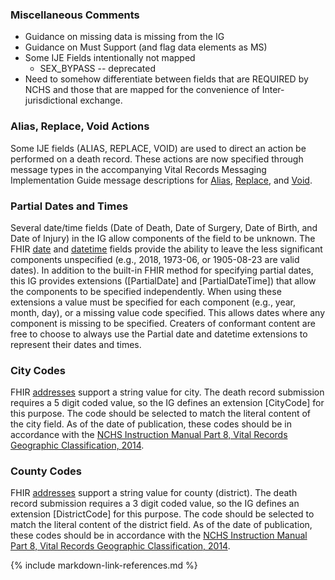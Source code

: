 ### Miscellaneous Comments
* Guidance on missing data is missing from the IG
* Guidance on Must Support (and flag data elements as MS)
* Some IJE Fields intentionally not mapped
    * SEX_BYPASS  -- deprecated
* Need to somehow differentiate between fields that are REQUIRED by NCHS and those that are mapped for the convenience of Inter-jurisdictional exchange.
### Alias, Replace, Void Actions
Some IJE fields (ALIAS, REPLACE, VOID) are used to direct an action be performed on a death record.  These actions are now specified through message types in the accompanying Vital Records Messaging Implementation Guide message descriptions for [Alias](http://build.fhir.org/ig/nightingaleproject/vital_records_fhir_messaging_ig/branches/main/message.html#alias), [Replace](http://build.fhir.org/ig/nightingaleproject/vital_records_fhir_messaging_ig/branches/main/message.html#replace), and [Void](http://build.fhir.org/ig/nightingaleproject/vital_records_fhir_messaging_ig/branches/main/message.html#void).
### Partial Dates and Times
Several date/time fields (Date of Death, Date of Surgery, Date of Birth, and Date of Injury) in the IG allow components of the field to be unknown.  The FHIR [date](https://build.fhir.org/datatypes.html#date) and [datetime](https://build.fhir.org/datatypes.html#datetime) fields provide the ability to leave the less significant components unspecified (e.g., 2018, 1973-06, or 1905-08-23 are valid dates).  In addition to the built-in FHIR method for specifying partial dates, this IG provides extensions ([PartialDate] and [PartialDateTime]) that allow the components to be specified independently.  When using these extensions a value must be specified for each component (e.g., year, month, day), or a missing value code specified.  This allows dates where any component is missing to be specified.   Creaters of conformant content are free to choose to always use the Partial date and datetime extensions to represent their dates and times.

### City Codes
FHIR [addresses](https://build.fhir.org/datatypes.html#Address) support a string value for city. The death record submission requires a 5 digit coded value, so the IG defines an extension [CityCode] for this purpose. The code should be selected to match the literal content of the city field. As of the date of publication, these codes should be in accordance with the [NCHS Instruction Manual Part 8, Vital Records Geographic Classification, 2014](https://www.cdc.gov/nchs/data/dvs/IMP8_2014.pdf).

### County Codes
FHIR [addresses](https://build.fhir.org/datatypes.html#Address) support a string value for county (district). The death record submission requires a 3 digit coded value, so the IG defines an extension [DistrictCode] for this purpose. The code should be selected to match the literal content of the district field. As of the date of publication, these codes should be in accordance with the [NCHS Instruction Manual Part 8, Vital Records Geographic Classification, 2014](https://www.cdc.gov/nchs/data/dvs/IMP8_2014.pdf).

{% include markdown-link-references.md %}
